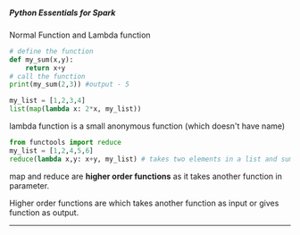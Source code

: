##### Python Essentials for Spark

Normal Function and Lambda function

``` python
# define the function
def my_sum(x,y):
	return x+y
# call the function
print(my_sum(2,3)) #output - 5
```

```python
my_list = [1,2,3,4]
list(map(lambda x: 2*x, my_list))
```

lambda function is a small anonymous function (which doesn't have name)

``` python
from functools import reduce
my_list = [1,2,4,5,6]
reduce(lambda x,y: x+y, my_list) # takes two elements in a list and sum it.
```

map and reduce are **higher order functions** as it takes another function in parameter.

Higher order functions are which takes another function as input or gives function as output.

---

